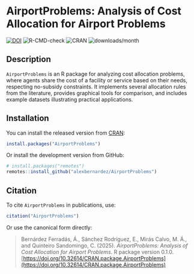 # AirportProblems: Analysis of Cost Allocation for Airport Problems

[![DOI](https://img.shields.io/badge/DOI-10.32614%2FCRAN.package.AirportProblems-mediumblue)](https://doi.org/10.32614/CRAN.package.AirportProblems)
![R-CMD-check](https://img.shields.io/badge/R--CMD--check-passing-royalblue)
![CRAN](https://img.shields.io/badge/CRAN-0.1.0-dodgerblue)
![downloads/month](https://cranlogs.r-pkg.org/badges/AirportProblems)

## Description

`AirportProblems` is an R package for analyzing cost allocation problems, where agents share the cost of a facility or service based on their needs, respecting no-subsidy constraints. It implements several allocation rules from the literature, provides graphical tools for comparison, and includes example datasets illustrating practical applications.

## Installation

You can install the released version from [CRAN](https://cran.r-project.org/):
```r
install.packages("AirportProblems")
```
Or install the development version from GitHub:
```r
# install.packages("remotes")
remotes::install_github("alexbernardez/AirportProblems")
```

## Citation

To cite `AirportProblems` in publications, use:
```r
citation("AirportProblems")
```
Or use the canonical form directly:

> Bernárdez Ferradás, Á., Sánchez Rodríguez, E., Mirás Calvo, M. Á., and Quinteiro Sandomingo, C. (2025). *AirportProblems: Analysis of Cost Allocation for Airport Problems*. R package version 0.1.0. [https://doi.org/10.32614/CRAN.package.AirportProblems](https://doi.org/10.32614/CRAN.package.AirportProblems)
